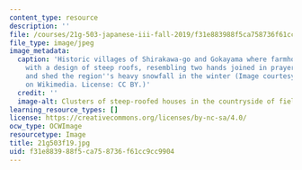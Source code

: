 ```yaml
---
content_type: resource
description: ''
file: /courses/21g-503-japanese-iii-fall-2019/f31e883988f5ca758736f61cc9cc9904_21g503f19.jpg
file_type: image/jpeg
image_metadata:
  caption: 'Historic villages of Shirakawa-go and Gokayama where farmhouses were built
    with a design of steep roofs, resembling two hands joined in prayer, to withstand
    and shed the region''s heavy snowfall in the winter (Image courtesy of [663highland](https://commons.wikimedia.org/wiki/File:Ogi_Shirakawa-g%C5%8D,_Gifu,_Japan.jpg)
    on Wikimedia. License: CC BY.)'
  credit: ''
  image-alt: Clusters of steep-roofed houses in the countryside of fields
learning_resource_types: []
license: https://creativecommons.org/licenses/by-nc-sa/4.0/
ocw_type: OCWImage
resourcetype: Image
title: 21g503f19.jpg
uid: f31e8839-88f5-ca75-8736-f61cc9cc9904
---
```

